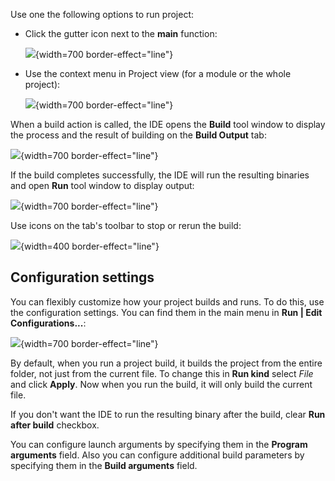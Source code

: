 [//]: # (title: Building)

Use one the following options to run project:

- Click the gutter icon next to the **main** function:

  ![](run-gutter-icon.png){width=700 border-effect="line"}

- Use the context menu in Project view (for a module or the whole project):

  ![](run-context-menu.png){width=700 border-effect="line"}

When a build action is called, the IDE opens the **Build** tool window to display the process and the result of building on the **Build Output** tab:

![](build-tab.png){width=700 border-effect="line"}

If the build completes successfully, the IDE will run the resulting binaries and open **Run** tool window to display output:

![](run-tab.png){width=700 border-effect="line"}

Use icons on the tab's toolbar to stop or rerun the build:

![](rerun.png){width=400 border-effect="line"}

## Configuration settings

You can flexibly customize how your project builds and runs. To do this, use the configuration settings.
You can find them in the main menu in **Run | Edit Configurations...**:

![](configurations-settings.png){width=700 border-effect="line"}

By default, when you run a project build, it builds the project from the entire folder, not just from the current file.
To change this in **Run kind** select _File_ and click **Apply**.
Now when you run the build, it will only build the current file.

If you don't want the IDE to run the resulting binary after the build, clear **Run after build** checkbox.

You can configure launch arguments by specifying them in the **Program arguments** field. Also you can configure additional build parameters by specifying them in the **Build arguments** field.
